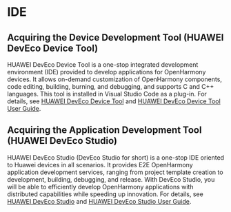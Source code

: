 # IDE

## Acquiring the Device Development Tool \(HUAWEI DevEco Device Tool\)

HUAWEI DevEco Device Tool is a one-stop integrated development environment \(IDE\) provided to develop applications for OpenHarmony devices. It allows on-demand customization of OpenHarmony components, code editing, building, burning, and debugging, and supports C and C++ languages. This tool is installed in Visual Studio Code as a plug-in. For details, see [HUAWEI DevEco Device Tool](https://device.harmonyos.com/en/ide)  and  [HUAWEI DevEco Device Tool User Guide](https://device.harmonyos.com/en/docs/ide/user-guides/service_introduction-0000001050166905).


## Acquiring the Application Development Tool \(HUAWEI DevEco Studio\)

HUAWEI DevEco Studio \(DevEco Studio for short\) is a one-stop IDE oriented to Huawei devices in all scenarios. It provides E2E OpenHarmony application development services, ranging from project template creation to development, building, debugging, and release. With DevEco Studio, you will be able to efficiently develop OpenHarmony applications with distributed capabilities while speeding up innovation. For details, see  [HUAWEI DevEco Studio](https://developer.harmonyos.com/en/develop/deveco-studio) and [HUAWEI DevEco Studio User Guide](https://developer.harmonyos.com/en/docs/documentation/doc-guides/ohos-deveco-studio-overview-0000001263280421).

